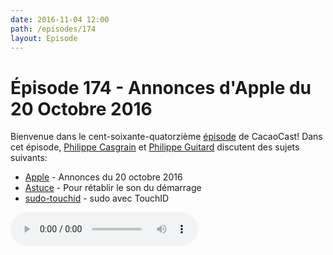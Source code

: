 ```yaml
---
date: 2016-11-04 12:00
path: /episodes/174
layout: Episode
---
```

# Épisode 174 - Annonces d'Apple du 20 Octobre 2016
<p>Bienvenue dans le cent-soixante-quatorzième <a href="https://cacaocast.com/media/cacaocast_174.mp3" title="CacaoCast Episode 174">épisode</a> de CacaoCast! Dans cet épisode, <a href="http://www.twitter.com/philippec" title="Philippe Casgrain sur Twitter">Philippe Casgrain</a> et <a href="http://www.twitter.com/philippeguitard" title="Philippe Guitard sur Twitter">Philippe Guitard</a> discutent des sujets suivants:</p>
<ul><li><a href="http://www.apple.com/apple-events/october-2016" title="Apple">Apple</a> - Annonces du 20 octobre 2016</li>
<li><a href="https://9to5mac.com/2016/10/30/new-macbook-pros-lack-iconic-mac-startup-chime-but-they-do-automatically-boot-when-you-open-the-lid/" title="Astuces">Astuce</a> - Pour rétablir le son du démarrage</li>
<li><a href="https://github.com/mattrajca/sudo-touchid" title="sudo-touchid">sudo-touchid</a> - sudo avec TouchID</li>
</ul>
<p><audio controls><source src="https://cacaocast.com/media/cacaocast_174.mp3" type="audio/mpeg"><source src="https://cacaocast.com/media/cacaocast_174.mp3" type="audio/mp4">Votre navigateur ne supporte pas l'élément audio / Your browser does not support the audio element.</audio></p>
